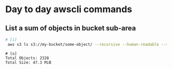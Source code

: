 # Day to day awscli commands


## List a sum of objects in bucket sub-area

```bash
# [i]
 aws s3 ls s3://my-bucket/some-object/ --recursive --human-readable --summarise | awk '{$1=$1}1' | tail -n 2

```

```
# [o]
Total Objects: 2328
Total Size: 47.3 MiB
```
